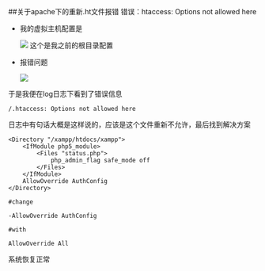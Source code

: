 ##关于apache下的重新.ht文件报错
	错误：htaccess: Options not allowed here

-	我的虚拟主机配置是

	![](http://i.imgur.com/FciiHug.png)
这个是我之前的根目录配置

-	报错问题

	![](http://i.imgur.com/RNXiRBf.png)


于是我便在log日志下看到了错误信息

	/.htaccess: Options not allowed here
日志中有句话大概是这样说的，应该是这个文件重新不允许，最后找到解决方案


	<Directory "/xampp/htdocs/xampp">
    	<IfModule php5_module>
    	    <Files "status.php">
    	        php_admin_flag safe_mode off
    	    </Files>
    	</IfModule>
    	AllowOverride AuthConfig
	</Directory>
	
	#change
	
	-AllowOverride AuthConfig
	
	#with
	
	AllowOverride All


系统恢复正常
